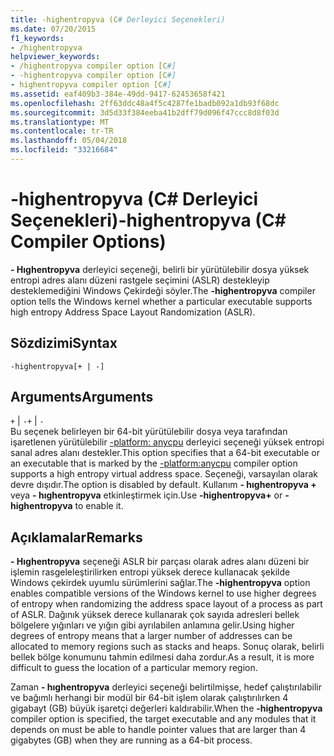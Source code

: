 ```yaml
---
title: -highentropyva (C# Derleyici Seçenekleri)
ms.date: 07/20/2015
f1_keywords:
- /highentropyva
helpviewer_keywords:
- /highentropyva compiler option [C#]
- -highentropyva compiler option [C#]
- highentropyva compiler option [C#]
ms.assetid: eaf409b3-384e-49dd-9417-62453658f421
ms.openlocfilehash: 2ff63ddc48a4f5c4287fe1badb092a1db93f68dc
ms.sourcegitcommit: 3d5d33f384eeba41b2dff79d096f47ccc8d8f03d
ms.translationtype: MT
ms.contentlocale: tr-TR
ms.lasthandoff: 05/04/2018
ms.locfileid: "33216684"
---
```

# <a name="-highentropyva-c-compiler-options"></a><span data-ttu-id="b9427-102">-highentropyva (C# Derleyici Seçenekleri)</span><span class="sxs-lookup"><span data-stu-id="b9427-102">-highentropyva (C# Compiler Options)</span></span>
<span data-ttu-id="b9427-103">**- Hıghentropyva** derleyici seçeneği, belirli bir yürütülebilir dosya yüksek entropi adres alanı düzeni rastgele seçimini (ASLR) destekleyip desteklemediğini Windows Çekirdeği söyler.</span><span class="sxs-lookup"><span data-stu-id="b9427-103">The **-highentropyva** compiler option tells the Windows kernel whether a particular executable supports high entropy Address Space Layout Randomization (ASLR).</span></span>  
  
## <a name="syntax"></a><span data-ttu-id="b9427-104">Sözdizimi</span><span class="sxs-lookup"><span data-stu-id="b9427-104">Syntax</span></span>  
  
```console  
-highentropyva[+ | -]  
```  
  
## <a name="arguments"></a><span data-ttu-id="b9427-105">Arguments</span><span class="sxs-lookup"><span data-stu-id="b9427-105">Arguments</span></span>  
 <span data-ttu-id="b9427-106">`+` &#124; `-`</span><span class="sxs-lookup"><span data-stu-id="b9427-106">`+` &#124; `-`</span></span>  
 <span data-ttu-id="b9427-107">Bu seçenek belirleyen bir 64-bit yürütülebilir dosya veya tarafından işaretlenen yürütülebilir [-platform: anycpu](../../../csharp/language-reference/compiler-options/platform-compiler-option.md) derleyici seçeneği yüksek entropi sanal adres alanı destekler.</span><span class="sxs-lookup"><span data-stu-id="b9427-107">This option specifies that a 64-bit executable or an executable that is marked by the [-platform:anycpu](../../../csharp/language-reference/compiler-options/platform-compiler-option.md) compiler option supports a high entropy virtual address space.</span></span> <span data-ttu-id="b9427-108">Seçeneği, varsayılan olarak devre dışıdır.</span><span class="sxs-lookup"><span data-stu-id="b9427-108">The option is disabled by default.</span></span> <span data-ttu-id="b9427-109">Kullanım **- hıghentropyva +** veya **- hıghentropyva** etkinleştirmek için.</span><span class="sxs-lookup"><span data-stu-id="b9427-109">Use **-highentropyva+** or **-highentropyva** to enable it.</span></span>  
  
## <a name="remarks"></a><span data-ttu-id="b9427-110">Açıklamalar</span><span class="sxs-lookup"><span data-stu-id="b9427-110">Remarks</span></span>  
 <span data-ttu-id="b9427-111">**- Hıghentropyva** seçeneği ASLR bir parçası olarak adres alanı düzeni bir işlemin rasgeleleştirilirken entropi yüksek derece kullanacak şekilde Windows çekirdek uyumlu sürümlerini sağlar.</span><span class="sxs-lookup"><span data-stu-id="b9427-111">The **-highentropyva** option enables compatible versions of the Windows kernel to use higher degrees of entropy when randomizing the address space layout of a process as part of ASLR.</span></span> <span data-ttu-id="b9427-112">Dağınık yüksek derece kullanarak çok sayıda adresleri bellek bölgelere yığınları ve yığın gibi ayrılabilen anlamına gelir.</span><span class="sxs-lookup"><span data-stu-id="b9427-112">Using higher degrees of entropy means that a larger number of addresses can be allocated to memory regions such as stacks and heaps.</span></span> <span data-ttu-id="b9427-113">Sonuç olarak, belirli bellek bölge konumunu tahmin edilmesi daha zordur.</span><span class="sxs-lookup"><span data-stu-id="b9427-113">As a result, it is more difficult to guess the location of a particular memory region.</span></span>  
  
 <span data-ttu-id="b9427-114">Zaman **- hıghentropyva** derleyici seçeneği belirtilmişse, hedef çalıştırılabilir ve bağımlı herhangi bir modül bir 64-bit işlem olarak çalıştırılırken 4 gigabayt (GB) büyük işaretçi değerleri kaldırabilir.</span><span class="sxs-lookup"><span data-stu-id="b9427-114">When the **-highentropyva** compiler option is specified, the target executable and any modules that it depends on must be able to handle pointer values that are larger than 4 gigabytes (GB) when they are running as a 64-bit process.</span></span>
